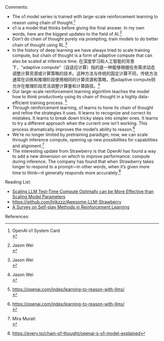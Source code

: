 Comments:

- The o1 model series is trained with large-scale reinforcement learning to reason using chain of thought.[^1]
- o1 is a model that thinks before giving the final answer. In my own words, here are the biggest updates to the field of AI.[^2]
- Don’t do chain of thought purely via prompting, train models to do better chain of thought using RL.[^2]
- In the history of deep learning we have always tried to scale training compute, but chain of thought is a form of adaptive compute that can also be scaled at inference time. 在深度学习和人工智能的背景下，"adaptive compute"（自适应计算）指的是一种能够根据任务需求动态调整计算资源或计算策略的技术。这种方法与传统的固定计算不同，传统方法通常在训练和推理阶段使用相同的计算资源和策略，而adaptive compute则允许在推理阶段灵活调整计算量和计算路径。[^2]
- Our large-scale reinforcement learning algorithm teaches the model how to think productively using its chain of thought in a highly data-efficient training process. [^3]
- Through reinforcement learning, o1 learns to hone its chain of thought and refine the strategies it uses. It learns to recognize and correct its mistakes. It learns to break down tricky steps into simpler ones. It learns to try a different approach when the current one isn’t working. This process dramatically improves the model’s ability to reason.[^3]
- We're no longer limited by pretraining paradigm; now, we can scale through inference compute, opening up new possibilities for capabilities and alignment.[^4]
- The interesting update from Strawberry is that OpenAI has found a way to add a new dimension on which to improve performance: compute during inference. The company has found that when Strawberry takes longer to respond to a prompt—in other words, when it’s given more time to think—it generally responds more accurately.[^5]



Reading List:

- [Scaling LLM Test-Time Compute Optimally can be More Effective than Scaling Model Parameters](https://arxiv.org/abs/2408.03314)
- https://github.com/hijkzzz/Awesome-LLM-Strawberry
- [A Survey on Self-play Methods in Reinforcement Learning](https://arxiv.org/abs/2408.01072) 



References:

[^1]: OpenAI o1 System Card </br>
[^2]: Jason Wei </br> 
[^3]: https://openai.com/index/learning-to-reason-with-llms/ </br>
[^4]: Mira Murati </br>
[^5]: https://every.to/chain-of-thought/openai-s-o1-model-explained